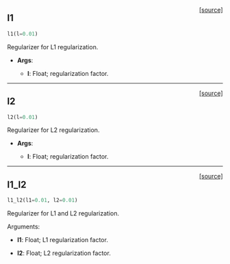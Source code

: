 <span style="float:right;">[[source]](https://github.com/polyaxon/polyaxon/blob/master/polyaxon/regularizations.py#L44)</span>

## l1


```python
l1(l=0.01)
```


Regularizer for L1 regularization.

 - __Args__:

	 - __l__: Float; regularization factor.

 

----

<span style="float:right;">[[source]](https://github.com/polyaxon/polyaxon/blob/master/polyaxon/regularizations.py#L50)</span>

## l2


```python
l2(l=0.01)
```


Regularizer for L2 regularization.

 - __Args__:

	 - __l__: Float; regularization factor.

 

----

<span style="float:right;">[[source]](https://github.com/polyaxon/polyaxon/blob/master/polyaxon/regularizations.py#L56)</span>

## l1_l2


```python
l1_l2(l1=0.01, l2=0.01)
```


Regularizer for L1 and L2 regularization.

  Arguments:
  - __l1__: Float; L1 regularization factor.

  - __l2__: Float; L2 regularization factor.

  
